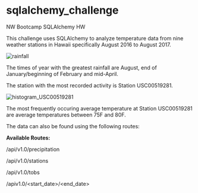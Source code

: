 # sqlalchemy_challenge
NW Bootcamp SQLAlchemy HW

This challenge uses SQLAlchemy to analyze temperature data from nine weather stations in Hawaii specifically August 2016 to August 2017.

![rainfall](https://user-images.githubusercontent.com/68086211/115999123-2e077580-a5b0-11eb-8678-dcf84ddd1eb6.png)

The times of year with the greatest rainfall are August, end of January/beginning of February and mid-April. 

The station with the most recorded activity is Station USC00519281. 

![histogram_USC00519281](https://user-images.githubusercontent.com/68086211/115999175-6c049980-a5b0-11eb-9c97-0fde2442f5f7.png)

The most frequently occuring average temperature at Station USC00519281	are average temperatures between 75F and 80F.

The data can also be found using the following routes:

**Available Routes:**

/api/v1.0/precipitation

/api/v1.0/stations

/api/v1.0/tobs

/apiv1.0/<start_date>/<end_date>
